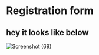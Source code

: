 # Registration form

## hey it looks like below
![Screenshot (69)](https://user-images.githubusercontent.com/95559116/157038513-fe0e8a99-0443-4550-a8e8-4a9d723d9e67.png)
